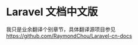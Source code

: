 Laravel 文档中文版
===============


我只是业余翻译个别章节，具体翻译源项目参见  https://github.com/RaymondChou/Laravel-cn-docs 
